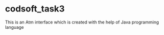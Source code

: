 # codsoft_task3
This is an Atm interface which is created with the help of Java programming language

